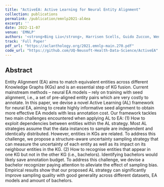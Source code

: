 ```yaml
---
title: "ActiveEA: Active Learning for Neural Entity Alignment"
collection: publications
permalink: /publication/emnlp2021-al4ea
excerpt: ''
date: 2022-11-07
venue: 'EMNLP'
authors: '<strong>Bing Liu</strong>, Harrisen Scells, Guido Zuccon, Wen Hua, Genghong Zhao'
track: 'Full Paper'
pdf_url: "https://aclanthology.org/2021.emnlp-main.270.pdf"
code_url: "https://github.com/UQ-Neusoft-Health-Data-Science/ActiveEA"
---
```


## Abstract


Entity Alignment (EA) aims to match equivalent entities across different Knowledge Graphs
(KGs) and is an essential step of KG fusion. Current mainstream methods – neural
EA models – rely on training with seed alignment, i.e., a set of pre-aligned entity pairs
which are very costly to annotate. In this paper,
we devise a novel Active Learning (AL) framework for neural EA, aiming to create highly
informative seed alignment to obtain more effective EA models with less annotation cost.
Our framework tackles two main challenges
encountered when applying AL to EA:
(1) How to exploit dependencies between entities within the AL strategy. Most AL strategies
assume that the data instances to sample are
independent and identically distributed. However, entities in KGs are related. To address
this challenge, we propose a structure-aware
uncertainty sampling strategy that can measure
the uncertainty of each entity as well as its impact on its neighbour entities in the KG.
(2) How to recognise entities that appear in
one KG but not in the other KG (i.e., bachelors). Identifying bachelors would likely save
annotation budget. To address this challenge,
we devise a bachelor recognizer paying attention to alleviate the effect of sampling bias.
Empirical results show that our proposed AL
strategy can significantly improve sampling
quality with good generality across different
datasets, EA models and amount of bachelors.


